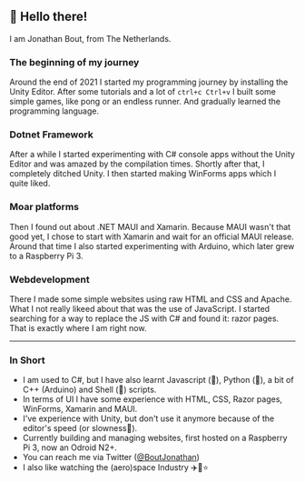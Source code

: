 ## 👋 Hello there!
I am Jonathan Bout, from The Netherlands.
### The beginning of my journey
Around the end of 2021 I started my programming journey by installing the Unity Editor. After some tutorials and a lot of `ctrl+c Ctrl+v` I built some simple games, like pong or an endless runner. And gradually learned the programming language.
### Dotnet Framework
After a while I started experimenting with C# console apps without the Unity Editor and was amazed by the compilation times. Shortly after that, I completely ditched Unity. I then started making WinForms apps which I quite liked.
### Moar platforms
Then I found out about .NET MAUI and Xamarin. Because MAUI wasn't that good yet, I chose to start with Xamarin and wait for an official MAUI release. Around that time I also started experimenting with Arduino, which later grew to a Raspberry Pi 3.
### Webdevelopment
There I made some simple websites using raw HTML and CSS and Apache. What I not really likeed about that was the use of JavaScript. I started searching for a way to replace the JS with C# and found it: razor pages. That is exactly where I am right now.

----
### In Short
- I am used to C#, but I have also learnt Javascript (💩), Python (:snake:), a bit of C++ (Arduino) and Shell (:shell:) scripts.
- In terms of UI I have some experience with HTML, CSS, Razor pages, WinForms, Xamarin and MAUI.
- I've experience with Unity, but don't use it anymore because of the editor's speed (or slowness🐌).
- Currently building and managing websites, first hosted on a Raspberry Pi 3, now an Odroid N2+.
- You can reach me via Twitter ([@BoutJonathan](https://twitter.com/BoutJonathan))
- I also like watching the (aero)space Industry :airplane::rocket::star:

<!---
DutchAerospace/DutchAerospace is a ✨ special ✨ repository because its `README.md` (this file) appears on your GitHub profile.
You can click the Preview link to take a look at your changes.
--->
